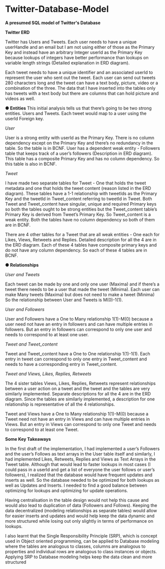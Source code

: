 # Twitter-Database-Model
**A presumed SQL model of Twitter's Database**

**Twitter ERD**

Twitter has Users and Tweets. Each user needs to have a unique userHandle and an email but I am
not using either of those as the Primary Key and instead have an arbitrary Integer userId as the
Primary Key because lookups of integers have better performance than lookups on variable length
strings (Detailed explanation in ERD diagram).

Each tweet needs to have a unique identifier and an associated userId to represent the user who sent
out the tweet. Each user can send out tweets 280 characters long and the tweet can have a text body,
picture, video or a combination of the three. The data that I have inserted into the tables only has
tweets with a text body but there are columns that can hold picture and videos as well.

**● Entities**
This initial analysis tells us that there’s going to be two strong entities. Users and Tweets. Each tweet
would map to a user using the userId Foreign key.

*User*

User is a strong entity with userId as the Primary Key. There is no column dependency except on the
Primary Key and there’s no redundancy in the table. So the table is in BCNF. User has a dependent
weak entity - Followers table that keeps track of a user’s followers (Description in ERD diagram). This
table has a composite Primary Key and has no column dependency. So this table is also in BCNF.

*Tweet*

I have made two separate tables for Tweet - One that holds the tweet metadata and one that holds the
tweet content (reason listed in the ERD diagram). These tables have a 1-1 relationship with tweetIds
as the Primary Key and the tweetId in Tweet_content referring to tweetId in Tweet. Both Tweet and
Tweet_content have singular, unique and required Primary keys so both the tables ought to be strong
entities but the Tweet_content table’s Primary Key is derived from Tweet’s Primary Key. So
Tweet_content is a weak entity. Both the tables have no column dependency so both of them are in
BCNF.

There are 4 other tables for a Tweet that are all weak entities - One each for Likes, Views, Retweets
and Replies. Detailed description for all the 4 are in the ERD diagram. Each of these 4 tables have
composite primary keys and do not have any column dependency. So each of these 4 tables are in
BCNF.

**● Relationships**

*User and Tweets*

Each tweet can be made by one and only one user (Maxima) and if there’s a tweet there needs to be
a user that made the tweet (Minima). Each user can make Many tweets (Maxima) but does not need
to make a tweet (Minima) So the relationship between User and Tweets is M(0)-1(1).

*User and Followers*

User and Followers have a One to Many relationship 1(1)-M(0) because a user need not have an
entry in followers and can have multiple entries in followers. But an entry in followers can correspond
to only one user and needs to correspond to at least one user.

*Tweet and Tweet_content*

Tweet and Tweet_content have a One to One relationship 1(1)-1(1). Each entry in tweet can
correspond to only one entry in Tweet_content and needs to have a corresponding entry in
Tweet_content.

*Tweet and Views, Likes, Replies, Retweets*

The 4 sister tables Views, Likes, Replies, Retweets represent relationships between a user action on
a tweet and the tweet and the tables are very similarly implemented. Separate descriptions for all the
4 are in the ERD diagram. Since the tables are similarly implemented, a description for one
relationship is representative of all the 4 relationships.

Tweet and Views have a One to Many relationship 1(1)-M(0) because a Tweet need not have an entry
in Views and can have multiple entries in Views. But an entry in Views can correspond to only one
Tweet and needs to correspond to at least one Tweet.

**Some Key Takeaways**

In the first draft of the implementation, I had implemented a user’s Followers and the user’s Follows
as text arrays in the User table itself and similarly, I had implemented Likes, Retweets, Replies and
Views as Text Arrays in the Tweet table. Although that would lead to faster lookups in most cases (I
could pass in a userId and get a list of everyone the user follows or user’s followers), I realized that
the database would have frequent updates and inserts as well. So the database needed to be
optimized for both lookups as well as Updates and Inserts. I needed to find a good balance between
optimizing for lookups and optimizing for update operations.

Having centralisation in the table design would not help this cause and would also lead to duplication
of data (Followers and Follows). Keeping the data decentralized (modeling relationships as separate
tables) would allow for easier inserts and updates and would help keep the data dynamic and more
structured while losing out only slightly in terms of performance on lookups.

I also learnt that the Single Responsibility Principle (SRP), which is concept used in Object oriented
programming, can be applied to Database modeling where the tables are analogous to classes,
columns are analogous to properties and individual rows are analogous to class instances or objects.
Applying SRP to Database modeling helps keep the data clean and more structured

